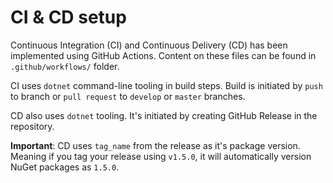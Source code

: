 # CI & CD setup

Continuous Integration (CI) and Continuous Delivery (CD)
has been implemented using GitHub Actions. 
Content on these files can be found in `.github/workflows/` folder.

CI uses `dotnet` command-line tooling in build steps.
Build is initiated by `push` to branch or `pull request`
to `develop` or `master` branches.

CD also uses `dotnet` tooling. It's initiated by
creating GitHub Release in the repository. 

**Important**: CD uses `tag_name` from the release
as it's package version. Meaning if you tag your
release using `v1.5.0`, it will automatically version NuGet
packages as `1.5.0`.
